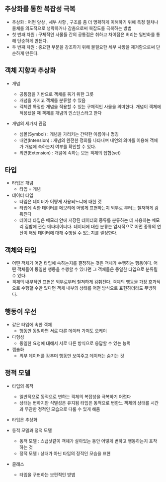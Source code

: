 

## 추상화를 통한 복잡성 극복 
- 추상화 : 어떤 양상 , 세부 사항 , 구조를 좀 더 명확하게 이해하기 위해 특정 절차나 물체를 의도적으로 생략하거나 감춤으로써 복잡도를 극복하는 방법 
- 첫 번째 차원 : 구체적인 사물들 간의 공통점은 취하고 차이점은 버리는 일반화를 통해 단순하게 만든다.
- 두 번째 차원 : 중요한 부분을 강조하기 위해 불필요한 세부 사항을 제거함으로써 단순하게 만든다.


## 객체 지향과 추상화 

- 개념
	- 공통점을 기반으로 객체를 묶기 위한 그릇 
	- 개념을 가지고 객체를 분류할 수 있음 
	- 객체란 특정한 개념을 적용할 수 있는 구체적인 사물을 의미한다. 개념이 객체에 적용됐을 때 객체를 개념의 인스턴스라고 한다


- 개념의 세가지 관점 
	-  심볼(Symbol) : 개념을 가리키는 간략한 이름이나 명칭
	- 내연(Intension) : 개념의 완전한 정의를 나타내며 내연의 의미를 이용해 객체가 개념에 속하는지 여부를 확인할 수 있다.
	- 외연(Extension) : 개념에 속하는 모든 객체의 집합(set)


## 타입 

- 타입은 개념
	- 타입 = 개념
- 데이터 타입
	- 타입은 데이터가 어떻게 사용되느냐에 대한 것
	- 타입에 속한 데이터를 메모리에 어떻게 표현하는지 외부로 부터는 철저하게 감춰진다 
	- 데이터 타입은 메모리 안에 저장된 데이터의 종류를 분류하는 데 사용하는 메모리 집합에 관한 메타데이터다. 데이터에 대한 분류는 암시적으로 어떤 종류의 연산이 해당 데이터에 대해 수행될 수 있는지를 결정한다.

## 객체와 타입

- 어떤 객체가 어떤 타입에 속하는지를 결정하는 것은 객체가 수행하는 행동이다. 어떤 객체들이 동일한 행동을 수행할 수 있다면 그 객체들은 동일한 타입으로 분류될 수 있다.
- 객체의 내부적인 표현은 외부로부터 철저하게 감춰진다. 객체의 행동을 가장 효과적으로 수행할 수만 있다면 객체 내부의 상태를 어떤 방식으로 표현하더라도 무방하다.


## 행동이 우선 
- 같은 타입에 속한 객체
	- 행동만 동일하면 서로 다른 데이터 가져도 오케이
- 다형성
	- 동일한 요청에 대해서 서로 다른 방식으로 응답할 수 있는 능력
- 캡슐화
	- 외부 데이터를 감추며 행동만 보여주고 데이터는 숨기는 것 



## 정적 모델 

- 타입의 목적 
	- 일반적으로 동적으로 변하는 객체의 복잡성을 극복하기 어렵다 
	- 상태는 변하지만 식별성은 유지됨 타입은 동적으로 변한느 객체의 상태를 시간과 무관한 정적인 모습으로 다룰 수 있게 해줌 

- 타입은 추상화

- 동적 모델과 정적 모델
	- 동적 모델 : 스냅샷같이 객체가 살아있는 동안 어떻게 변하고 행동하는지 포착 하는 것 
	- 정적 모델 : 상태가 아닌 타입의 정적인 모습을 표현 

- 클래스 
	- 타입을 구현하는 보편적인 방법 




